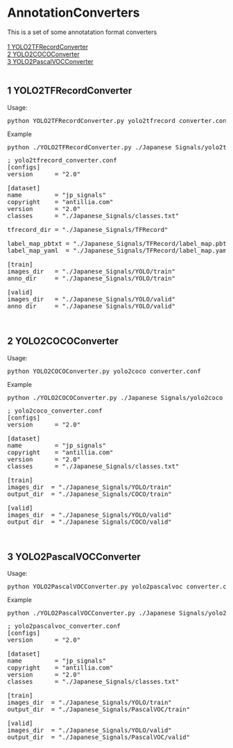 <h1> AnnotationConverters </h1>
This is a set of some annotatation format converters<br>
<br>
<a href="#1">1 YOLO2TFRecordConverter</a><br>
<a href="#2">2 YOLO2COCOConverter</a><br>
<a href="#3">3 YOLO2PascalVOCConverter</a><br>
<br>
<h2><a name="1">1 YOLO2TFRecordConverter</a></h2>
Usage:<br>
<pre>
python YOLO2TFRecordConverter.py yolo2tfrecord_converter.conf
</pre>

Example<br>
<pre>
python ./YOLO2TFRecordConverter.py ./Japanese_Signals/yolo2tfrecord_converter.conf
</pre>
<pre>
; yolo2tfrecord_converter.conf
[configs]
version      = "2.0"

[dataset]
name         = "jp_signals"
copyright    = "antillia.com"
version      = "2.0"
classes      = "./Japanese_Signals/classes.txt"

tfrecord_dir = "./Japanese_Signals/TFRecord"

label_map_pbtxt = "./Japanese_Signals/TFRecord/label_map.pbtxt"
label_map_yaml  = "./Japanese_Signals/TFRecord/label_map.yaml"

[train]
images_dir   = "./Japanese_Signals/YOLO/train"
anno_dir     = "./Japanese_Signals/YOLO/train"

[valid]
images_dir   = "./Japanese_Signals/YOLO/valid"
anno_dir     = "./Japanese_Signals/YOLO/valid"
</pre>

<br>
<h2><a name="2">2 YOLO2COCOConverter</a></h2>
Usage:<br>
<pre>
python YOLO2COCOConverter.py yolo2coco_converter.conf
</pre>

Example<br>
<pre>
python ./YOLO2COCOConverter.py ./Japanese_Signals/yolo2coco_converter.conf
</pre>

<pre>
; yolo2coco_converter.conf
[configs]
version      = "2.0"

[dataset]
name         = "jp_signals"
copyright    = "antillia.com"
version      = "2.0"
classes      = "./Japanese_Signals/classes.txt"

[train]
images_dir  = "./Japanese_Signals/YOLO/train"
output_dir  = "./Japanese_Signals/COCO/train"

[valid]
images_dir  = "./Japanese_Signals/YOLO/valid"
output_dir  = "./Japanese_Signals/COCO/valid"
</pre>
<br>

<h2><a name="3">3 YOLO2PascalVOCConverter</a></h2>
Usage:<br>
<pre>
python YOLO2PascalVOCConverter.py yolo2pascalvoc_converter.conf
</pre>

Example<br>
<pre>
python ./YOLO2PascalVOCConverter.py ./Japanese_Signals/yolo2pascalvoc_converter.conf
</pre>

<pre>
; yolo2pascalvoc_converter.conf
[configs]
version      = "2.0"

[dataset]
name         = "jp_signals"
copyright    = "antillia.com"
version      = "2.0"
classes      = "./Japanese_Signals/classes.txt"

[train]
images_dir  = "./Japanese_Signals/YOLO/train"
output_dir  = "./Japanese_Signals/PascalVOC/train"

[valid]
images_dir  = "./Japanese_Signals/YOLO/valid"
output_dir  = "./Japanese_Signals/PascalVOC/valid"

</pre>

